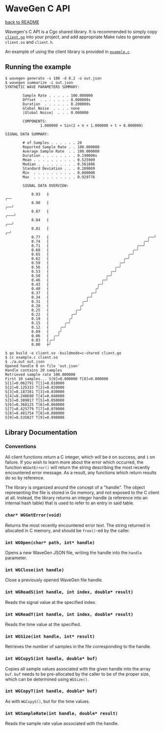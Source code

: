 # WaveGen C API

[back to README](../../README.md)

Wavegen's C API is a Cgo shared library. It is recommended to simply copy
[`client.go`](./client.go) into your project, and add appropriate Make rules to
generate `client.so` and `client.h`.

An example of using the client library is provided in
[`example.c`](./example.c).

## Running the example

```
$ wavegen generate -s 100 -d 0.2 -o out.json
$ wavegen summarize -i out.json
SYNTHETIC WAVE PARAMETERS SUMMARY:

        Sample Rate . . . . . 100.000000
        Offset  . . . . . . . 0.000000s
        Duration  . . . . . . 0.200000s
        Global Noise  . . . . none
        |Global Noise|  . . . 0.000000

        COMPONENTS:
                1.000000 × Sin(2 × π × 1.000000 × t + 0.000000)

SIGNAL DATA SUMMARY:

        # of Samples . . . . . . 20
        Reported Sample Rate . . 100.000000
        Average Sample Rate  . . 100.000000
        Duration . . . . . . . . 0.190000s
        Mean . . . . . . . . . . 0.525909
        Median . . . . . . . . . 0.561806
        Standard Deviation . . . 0.289869
        Min  . . . . . . . . . . 0.000000
        Max  . . . . . . . . . . 0.929776

        SIGNAL DATA OVERVIEW:

            0.93   ┼                                                            ╭──
            0.90   ┤                                                         ╭──╯
            0.87   ┤                                                     ╭───╯
            0.84   ┤                                                  ╭──╯
            0.81   ┤                                                ╭─╯
            0.77   ┤                                             ╭──╯
            0.74   ┤                                           ╭─╯
            0.71   ┤                                        ╭──╯
            0.68   ┤                                      ╭─╯
            0.65   ┤                                    ╭─╯
            0.62   ┤                                  ╭─╯
            0.59   ┤                                ╭─╯
            0.56   ┤                              ╭─╯
            0.53   ┤                            ╭─╯
            0.50   ┤                          ╭─╯
            0.46   ┤                        ╭─╯
            0.43   ┤                      ╭─╯
            0.40   ┤                     ╭╯
            0.37   ┤                   ╭─╯
            0.34   ┤                 ╭─╯
            0.31   ┤               ╭─╯
            0.28   ┤              ╭╯
            0.25   ┤            ╭─╯
            0.22   ┤          ╭─╯
            0.19   ┤         ╭╯
            0.15   ┤       ╭─╯
            0.12   ┤     ╭─╯
            0.09   ┤    ╭╯
            0.06   ┤  ╭─╯
            0.03   ┤╭─╯
            0.00   ┼╯

$ go build -o client.so -buildmode=c-shared client.go
$ cc example.c client.so
$ ./a.out out.json
Opened handle 0 on file 'out.json'
Handle contains 20 samples
Retrieved sample rate 100.000000
First 10 samples... S[0]=0.000000 T[0]=0.000000
S[1]=0.062791 T[1]=0.010000
S[2]=0.125333 T[2]=0.020000
S[3]=0.187381 T[3]=0.030000
S[4]=0.248690 T[4]=0.040000
S[5]=0.309017 T[5]=0.050000
S[6]=0.368125 T[6]=0.060000
S[7]=0.425779 T[7]=0.070000
S[8]=0.481754 T[8]=0.080000
S[9]=0.535827 T[9]=0.090000
```

## Library Documentation

### Conventions

All client functions return a C integer, which will be `0` on success, and `1`
on failure. If you wish to learn more about the error which occurred, the
function `WGGetError()` will return the string describing the most recently
encountered error message. As a result, any functions which return results do
so by reference.

The library is organized around the concept of a "handle". The object
representing the file is stored in Go memory, and not exposed to the C client
at all. Instead, the library returns an integer handle (a reference into an
internal hash table) that is used to refer to an entry in said table.

### `char* WGGetError(void)`

Returns the most recently encountered error text. The string returned in
allocated in C memory, and should be `free()`-ed by the caller.

### `int WGOpen(char* path, int* handle)`

Opens a new WaveGen JSON file, writing the handle into the `handle` parameter.

### `int WGClose(int handle)`

Close a previously opened WaveGen file handle.

### `int WGReadS(int handle, int index, double* result)`

Reads the signal value at the specified index.

### `int WGReadT(int handle, int index, double* result)`

Reads the time value at the specified.

### `int WGSize(int handle, int* result)`

Retrieves the number of samples in the file corresponding to the handle.

### `int WGCopyS(int handle, double* buf)`

Copies all sample values associated with the given handle into the array `buf`.
`buf` needs to be pre-allocated by the caller to be of the proper size, which
can be determined using `WGSize()`.

### `int WGCopyT(int handle, double* buf)`

As with `WGCopyS()`, but for the time values.

### `int WGSampleRate(int handle, double* result)`

Reads the sample rate value associated with the handle.


